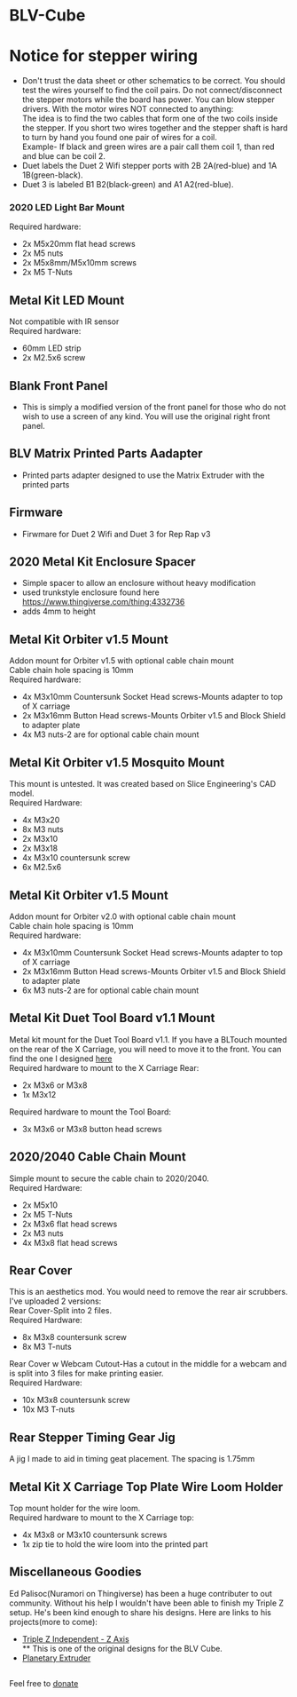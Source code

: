 # BLV-Cube  
# Notice for stepper wiring #  

* Don't trust the data sheet or other schematics to be correct. You should test the wires yourself to find the coil pairs. Do not connect/disconnect the stepper motors while the board has power. You can blow stepper drivers. With the motor wires NOT connected to anything:  
The idea is to find the two cables that form one of the two coils inside the stepper. If you short two wires together and the stepper shaft is hard to turn by hand you found one pair of wires for a coil.  
Example- If black and green wires are a pair call them coil 1, than red and blue can be coil 2.  
* Duet labels the Duet 2 Wifi stepper ports with 2B 2A(red-blue) and 1A 1B(green-black).  
* Duet 3 is labeled B1 B2(black-green) and A1 A2(red-blue).

### 2020 LED Light Bar Mount  
Required hardware:  
* 2x M5x20mm flat head screws  
* 2x M5 nuts  
* 2x M5x8mm/M5x10mm screws  
* 2x M5 T-Nuts  

## Metal Kit LED Mount
Not compatible with IR sensor  
Required hardware:  
* 60mm LED strip  
* 2x M2.5x6 screw  

## Blank Front Panel  
* This is simply a modified version of the front panel for those who do not wish to use a screen of any kind. You will use the original right front panel.  

## BLV Matrix Printed Parts Aadapter  
* Printed parts adapter designed to use the Matrix Extruder with the printed parts  

## Firmware  
* Firwmare for Duet 2 Wifi and Duet 3 for Rep Rap v3  

## 2020 Metal Kit Enclosure Spacer    
* Simple spacer to allow an enclosure without heavy modification  
* used trunkstyle enclosure found here https://www.thingiverse.com/thing:4332736  
* adds 4mm to height  

## Metal Kit Orbiter v1.5 Mount  
Addon mount for Orbiter v1.5 with optional cable chain mount  
Cable chain hole spacing is 10mm  
Required hardware:  
* 4x M3x10mm Countersunk Socket Head screws-Mounts adapter to top of X carriage  
* 2x M3x16mm Button Head screws-Mounts Orbiter v1.5 and Block Shield to adapter plate  
* 4x M3 nuts-2 are for optional cable chain mount  

## Metal Kit Orbiter v1.5 Mosquito Mount    
This mount is untested. It was created based on Slice Engineering's CAD model.  
Required Hardware:  
* 4x M3x20  
* 8x M3 nuts  
* 2x M3x10  
* 2x M3x18  
* 4x M3x10 countersunk screw  
* 6x M2.5x6  

## Metal Kit Orbiter v1.5 Mount  
Addon mount for Orbiter v2.0 with optional cable chain mount  
Cable chain hole spacing is 10mm  
Required hardware:  
* 4x M3x10mm Countersunk Socket Head screws-Mounts adapter to top of X carriage  
* 2x M3x16mm Button Head screws-Mounts Orbiter v1.5 and Block Shield to adapter plate  
* 6x M3 nuts-2 are for optional cable chain mount  

## Metal Kit Duet Tool Board v1.1 Mount    
Metal kit mount for the Duet Tool Board v1.1. If you have a BLTouch mounted on the rear of the X Carriage, you will need to move it to the front. You can find the one I designed [here](https://github.com/armysolo/BLV-Cube/blob/main/FYSETC%20Modified%20Printed%20Parts/BLTouch%20Front%20Mount%20Adapter.STL)  
Required hardware to mount to the X Carriage Rear:  
* 2x M3x6 or M3x8  
* 1x M3x12  

Required hardware to mount the Tool Board:  
* 3x M3x6 or M3x8 button head screws  

## 2020/2040 Cable Chain Mount  
Simple mount to secure the cable chain to 2020/2040.  
Required Hardware:  
* 2x M5x10
* 2x M5 T-Nuts
* 2x M3x6 flat head screws
* 2x M3 nuts  
* 4x M3x8 flat head screws

## Rear Cover  
This is an aesthetics mod. You would need to remove the rear air scrubbers. I've uploaded 2 versions:  
Rear Cover-Split into 2 files.  
Required Hardware:  
* 8x M3x8 countersunk screw  
* 8x M3 T-nuts  

Rear Cover w Webcam Cutout-Has a cutout in the middle for a webcam and is split into 3 files for make printing easier.  
Required Hardware:  
* 10x M3x8 countersunk screw  
* 10x M3 T-nuts  

## Rear Stepper Timing Gear Jig  
A jig I made to aid in timing geat placement. The spacing is 1.75mm  


## Metal Kit X Carriage Top Plate Wire Loom Holder    
Top mount holder for the wire loom.    
Required hardware to mount to the X Carriage top:  
* 4x M3x8 or M3x10 countersunk screws  
* 1x zip tie to hold the wire loom into the printed part    

## Miscellaneous Goodies
Ed Palisoc(Nuramori on Thingiverse) has been a huge contributer to out community. Without his help I wouldn't have been able to finish my Triple Z setup. He's been kind enough to share his designs. Here are links to his projects(more to come):  

* [Triple Z Independent - Z Axis](https://github.com/Nuramori/Independent-triple-Z)  
** This is one of the original designs for the BLV Cube.
* [Planetary Extruder ](https://github.com/Nuramori/Planetary-Extruder-for-the-BLV-Cube)


##  
Feel free to [donate](https://www.paypal.com/paypalme/DHusoloBLV)
